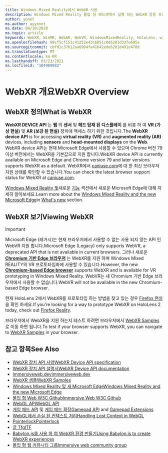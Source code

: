 ```yaml
---
title: Windows Mixed Reality에서 WebXR 사용
description: Windows Mixed Reality 몰입 형 헤드셋에서 실행 되는 WebXR 응용 프로그램을 사용 하 고 개발 하는 기본 사항을 알아봅니다.
author: yonet
ms.author: ayyonet
ms.date: 04/10/2020
ms.topic: article
keywords: WebXR, WinMR, WebAR, WebVR, WindowsMixedReality, HoloLens, windows mixed reality, 웹 vr, 웹 xr, 웹 mr, 웹 ar, 360, 360 비디오, 360 비디오, 360 photo, 360 사진, 360 콘텐츠, 몰입 형 웹, immersiveweb, IW
ms.openlocfilehash: 99cf5cf151c41252e43c6051c0d6281d33fe695a
ms.sourcegitcommit: cbfd1c37612aa6904fa41642ede6281d491e478d
ms.translationtype: MT
ms.contentlocale: ko-KR
ms.lasthandoff: 03/23/2021
ms.locfileid: "104909082"
---
```

# <a name="webxr-overview"></a><span data-ttu-id="e62c3-104">WebXR 개요</span><span class="sxs-lookup"><span data-stu-id="e62c3-104">WebXR Overview</span></span>

## <a name="what-is-webxr"></a><span data-ttu-id="e62c3-105">WebXR 정의</span><span class="sxs-lookup"><span data-stu-id="e62c3-105">What is WebXR</span></span>

<span data-ttu-id="e62c3-106">**WebXR DEVICE API** 는 **웹** 의 **센서** 및 **헤드 탑재 된 디스플레이** 를 비롯 하 여 **VR (가상 현실)** 및 **AR (보강 된 현실)** 장치에 액세스 하기 위한 것입니다.</span><span class="sxs-lookup"><span data-stu-id="e62c3-106">The **WebXR device API** is for accessing **virtual reality (VR)** and **augmented reality (AR)** devices, including **sensors** and **head-mounted displays** on the **Web**.</span></span> <span data-ttu-id="e62c3-107">WebXR device API는 현재 Microsoft Edge에서 사용할 수 있으며 Chrome 버전 79 이상 버전에서는 WebXR을 기본값으로 지원 합니다.</span><span class="sxs-lookup"><span data-stu-id="e62c3-107">WebXR device API is currently available on Microsoft Edge and Chrome version 79 and later versions supports WebXR as a default.</span></span> <span data-ttu-id="e62c3-108">WebXR에서 [caniuse.com](https://caniuse.com/#search=webxr)에 대 한 최신 브라우저 지원 상태를 확인할 수 있습니다.</span><span class="sxs-lookup"><span data-stu-id="e62c3-108">You can check the latest browser support status for WebXR at [caniuse.com](https://caniuse.com/#search=webxr).</span></span>

<span data-ttu-id="e62c3-109">[Windows Mixed Reality 및](/windows/mixed-reality/new-microsoft-edge#introducing-the-new-microsoft-edge)새로운 [기능](/windows/mixed-reality/mrtk-porting-guide) 섹션에서 새로운 Microsoft Edge에 대해 자세히 알아보세요.</span><span class="sxs-lookup"><span data-stu-id="e62c3-109">Learn more about the [Windows Mixed Reality and the new Microsoft Edge](/windows/mixed-reality/new-microsoft-edge#introducing-the-new-microsoft-edge)in [What's new](/windows/mixed-reality/mrtk-porting-guide) section.</span></span>

## <a name="viewing-webxr"></a><span data-ttu-id="e62c3-110">WebXR 보기</span><span class="sxs-lookup"><span data-stu-id="e62c3-110">Viewing WebXR</span></span>

> [!IMPORTANT]
> <span data-ttu-id="e62c3-111">Microsoft Edge (레거시)는 현재 브라우저에서 사용할 수 없는 사용 되지 않는 API 인 WebVR 지원 합니다.</span><span class="sxs-lookup"><span data-stu-id="e62c3-111">Microsoft Edge (Legacy) only supports WebVR, a deprecated API that is not available in current browsers.</span></span> <span data-ttu-id="e62c3-112">그러나 새로운 **[Chromium 기반 Edge 브라우저](../../whats-new/new-microsoft-edge.md)** 는 WebXR를 지원 하며 Windows Mixed REALITY의 VR 프로토타입화에 사용할 수 있습니다.</span><span class="sxs-lookup"><span data-stu-id="e62c3-112">However, the new **[Chromium-based Edge browser](../../whats-new/new-microsoft-edge.md)** supports WebXR and is available for VR prototyping in Windows Mixed Reality.</span></span> <span data-ttu-id="e62c3-113">WebVR는 새 Chromium 기반 Edge 브라우저에서 사용할 수 없습니다.</span><span class="sxs-lookup"><span data-stu-id="e62c3-113">WebVR will not be available in the new Chromium-based Edge browser.</span></span>
> 
> <span data-ttu-id="e62c3-114">현재 HoloLens 2에서 WebXR를 프로토타입 하는 방법을 찾고 있는 경우 [Firefox 현실](https://mixedreality.mozilla.org/firefox-reality/)을 확인 하세요.</span><span class="sxs-lookup"><span data-stu-id="e62c3-114">If you're looking for a way to prototype WebXR on HoloLens 2 today, check out [Firefox Reality](https://mixedreality.mozilla.org/firefox-reality/).</span></span>

<span data-ttu-id="e62c3-115">브라우저에서 WebXR을 지원 하는지 테스트 하려면 브라우저에서 [WebXR Samples](https://immersive-web.github.io/webxr-samples/) 로 이동 하면 됩니다.</span><span class="sxs-lookup"><span data-stu-id="e62c3-115">To test if your browser supports WebXR, you can navigate to [WebXR Samples](https://immersive-web.github.io/webxr-samples/) in your browser.</span></span>

## <a name="see-also"></a><span data-ttu-id="e62c3-116">참고 항목</span><span class="sxs-lookup"><span data-stu-id="e62c3-116">See Also</span></span>

* [<span data-ttu-id="e62c3-117">WebXR 장치 API 사양</span><span class="sxs-lookup"><span data-stu-id="e62c3-117">WebXR Device API specification</span></span>](https://immersive-web.github.io/webxr/)
* [<span data-ttu-id="e62c3-118">WebXR 장치 API 설명서</span><span class="sxs-lookup"><span data-stu-id="e62c3-118">WebXR Device API documentation</span></span>](https://developer.mozilla.org/en-US/docs/Web/API/WebXR_Device_API)
* [<span data-ttu-id="e62c3-119">Immersiveweb.dev</span><span class="sxs-lookup"><span data-stu-id="e62c3-119">Immersiveweb.dev</span></span>](https://immersiveweb.dev/)
* [<span data-ttu-id="e62c3-120">WebXR 샘플</span><span class="sxs-lookup"><span data-stu-id="e62c3-120">WebXR Samples</span></span>](https://immersive-web.github.io/webxr-samples/)
* [<span data-ttu-id="e62c3-121">Windows Mixed Reality 및 새 Microsoft Edge</span><span class="sxs-lookup"><span data-stu-id="e62c3-121">Windows Mixed Reality and the new Microsoft Edge</span></span>](/windows/mixed-reality/new-microsoft-edge#introducing-the-new-microsoft-edge)
* [<span data-ttu-id="e62c3-122">몰입 형 Web W3C Github</span><span class="sxs-lookup"><span data-stu-id="e62c3-122">Immersive Web W3C Github</span></span>](https://github.com/immersive-web)
* <span data-ttu-id="e62c3-123">[WebGL API](/previous-versions/windows/internet-explorer/ie-developer/dev-guides/bg182648(v=vs.85))</span><span class="sxs-lookup"><span data-stu-id="e62c3-123">[WebGL API](/previous-versions/windows/internet-explorer/ie-developer/dev-guides/bg182648(v=vs.85))</span></span>
* <span data-ttu-id="e62c3-124">[게임 패드 API](https://msdn.microsoft.com/library/dn743630(v=vs.85).aspx) 및 [게임 패드 확장](https://w3c.github.io/gamepad/extensions.html)</span><span class="sxs-lookup"><span data-stu-id="e62c3-124">[Gamepad API](https://msdn.microsoft.com/library/dn743630(v=vs.85).aspx) and [Gamepad Extensions](https://w3c.github.io/gamepad/extensions.html)</span></span>
* [<span data-ttu-id="e62c3-125">WebGL에서 손실 된 컨텍스트 처리</span><span class="sxs-lookup"><span data-stu-id="e62c3-125">Handling Lost Context in WebGL</span></span>](https://www.khronos.org/webgl/wiki/HandlingContextLost)
* [<span data-ttu-id="e62c3-126">Pointerlock</span><span class="sxs-lookup"><span data-stu-id="e62c3-126">Pointerlock</span></span>](https://www.w3.org/TR/pointerlock/)
* [<span data-ttu-id="e62c3-127">글 Tf</span><span class="sxs-lookup"><span data-stu-id="e62c3-127">glTF</span></span>](https://www.khronos.org/gltf)
* [<span data-ttu-id="e62c3-128">Babylon.js를 사용 하 여 WebXR 환경 만들기</span><span class="sxs-lookup"><span data-stu-id="e62c3-128">Using Babylon.js to create WebXR experiences</span></span>](https://doc.babylonjs.com/how_to/introduction_to_webxr)
* [<span data-ttu-id="e62c3-129">몰입 형 웹 커뮤니티 그룹</span><span class="sxs-lookup"><span data-stu-id="e62c3-129">Immersive web community group</span></span>](https://www.w3.org/community/immersive-web/)